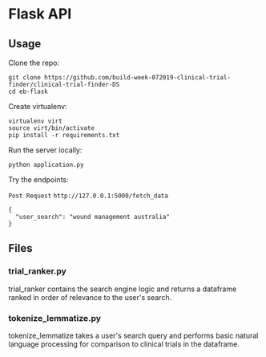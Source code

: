 # Flask API

## Usage

Clone the repo:

```git clone https://github.com/build-week-072019-clinical-trial-finder/clinical-trial-finder-DS``` <br>
```cd eb-flask```

Create virtualenv:

```virtualenv virt``` <br>
```source virt/bin/activate``` <br>
```pip install -r requirements.txt``` <br>

Run the server locally:

```python application.py```

Try the endpoints:

```Post Request```
```http://127.0.0.1:5000/fetch_data```

```
{
  "user_search": "wound management australia"
}
```

## Files
### trial_ranker.py
trial_ranker contains the search engine logic and returns a dataframe ranked in order of relevance to the user's search.

### tokenize_lemmatize.py
tokenize_lemmatize takes a user's search query and performs basic natural language processing for comparison to clinical trials in the dataframe.
